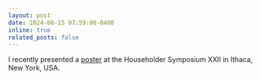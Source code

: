 ```yaml
---
layout: post
date: 2024-06-15 07:59:00-0400
inline: true
related_posts: false
---
```


I recently presented a [poster](/assets/pdf/Householderposter.pdf) at the Householder Symposium XXII in Ithaca, New York, USA. 